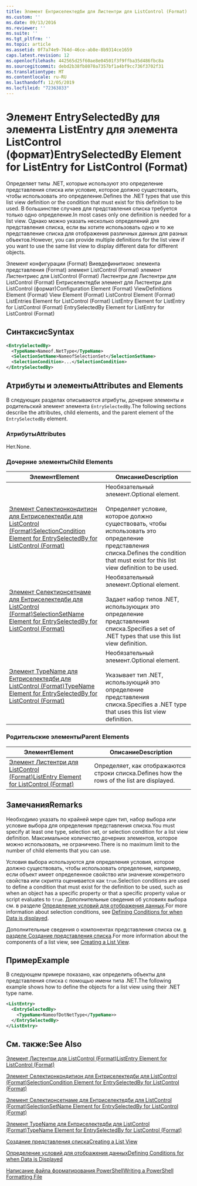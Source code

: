 ```yaml
---
title: Элемент Ентриселектедби для Листентри для ListControl (Format) | Документация Майкрософт
ms.custom: ''
ms.date: 09/13/2016
ms.reviewer: ''
ms.suite: ''
ms.tgt_pltfrm: ''
ms.topic: article
ms.assetid: 0f7a74e9-764d-46ce-ab8e-8b9314ce1659
caps.latest.revision: 12
ms.openlocfilehash: 442565d25f60ae8e04501f3f9ffba35d486fbc8a
ms.sourcegitcommit: debd2b38fb8070a7357bf1a4bf9cc736f3702f31
ms.translationtype: MT
ms.contentlocale: ru-RU
ms.lasthandoff: 12/05/2019
ms.locfileid: "72363833"
---
```

# <a name="entryselectedby-element-for-listentry-for-listcontrol-format"></a><span data-ttu-id="410f2-102">Элемент EntrySelectedBy для элемента ListEntry для элемента ListControl (формат)</span><span class="sxs-lookup"><span data-stu-id="410f2-102">EntrySelectedBy Element for ListEntry for ListControl (Format)</span></span>

<span data-ttu-id="410f2-103">Определяет типы .NET, которые используют это определение представления списка или условие, которое должно существовать, чтобы использовать это определение.</span><span class="sxs-lookup"><span data-stu-id="410f2-103">Defines the .NET types that use this list view definition or the condition that must exist for this definition to be used.</span></span> <span data-ttu-id="410f2-104">В большинстве случаев для представления списка требуется только одно определение.</span><span class="sxs-lookup"><span data-stu-id="410f2-104">In most cases only one definition is needed for a list view.</span></span> <span data-ttu-id="410f2-105">Однако можно указать несколько определений для представления списка, если вы хотите использовать одно и то же представление списка для отображения различных данных для разных объектов.</span><span class="sxs-lookup"><span data-stu-id="410f2-105">However, you can provide multiple definitions for the list view if you want to use the same list view to display different data for different objects.</span></span>

<span data-ttu-id="410f2-106">Элемент конфигурации (Format) Виевдефинитионс элемента представления (Format) элемент ListControl (Format) элемент Листентриес для ListControl (Format) Листентри для Листентри для ListControl (Format) Ентриселектедби элемент для Листентри для ListControl (формат)</span><span class="sxs-lookup"><span data-stu-id="410f2-106">Configuration Element (Format) ViewDefinitions Element (Format) View Element (Format) ListControl Element (Format) ListEntries Element for ListControl (Format) ListEntry Element for ListEntry for ListControl (Format) EntrySelectedBy Element for ListEntry for ListControl (Format)</span></span>

## <a name="syntax"></a><span data-ttu-id="410f2-107">Синтаксис</span><span class="sxs-lookup"><span data-stu-id="410f2-107">Syntax</span></span>

```xml
<EntrySelectedBy>
  <TypeName>Nameof.NetType</TypeName>
  <SelectionSetName>NameofSelectionSet</SelectionSetName>
  <SelectionCondition>...</SelectionCondition>
</EntrySelectedBy>
```

## <a name="attributes-and-elements"></a><span data-ttu-id="410f2-108">Атрибуты и элементы</span><span class="sxs-lookup"><span data-stu-id="410f2-108">Attributes and Elements</span></span>

<span data-ttu-id="410f2-109">В следующих разделах описываются атрибуты, дочерние элементы и родительский элемент элемента `EntrySelectedBy`.</span><span class="sxs-lookup"><span data-stu-id="410f2-109">The following sections describe the attributes, child elements, and the parent element of the `EntrySelectedBy` element.</span></span>

### <a name="attributes"></a><span data-ttu-id="410f2-110">Атрибуты</span><span class="sxs-lookup"><span data-stu-id="410f2-110">Attributes</span></span>

<span data-ttu-id="410f2-111">Нет.</span><span class="sxs-lookup"><span data-stu-id="410f2-111">None.</span></span>

### <a name="child-elements"></a><span data-ttu-id="410f2-112">Дочерние элементы</span><span class="sxs-lookup"><span data-stu-id="410f2-112">Child Elements</span></span>

|<span data-ttu-id="410f2-113">Элемент</span><span class="sxs-lookup"><span data-stu-id="410f2-113">Element</span></span>|<span data-ttu-id="410f2-114">Описание</span><span class="sxs-lookup"><span data-stu-id="410f2-114">Description</span></span>|
|-------------|-----------------|
|[<span data-ttu-id="410f2-115">Элемент Селектионкондитион для Ентриселектедби для ListControl (Format)</span><span class="sxs-lookup"><span data-stu-id="410f2-115">SelectionCondition Element for EntrySelectedBy for ListControl  (Format)</span></span>](./selectioncondition-element-for-entryselectedby-for-listcontrol-format.md)|<span data-ttu-id="410f2-116">Необязательный элемент.</span><span class="sxs-lookup"><span data-stu-id="410f2-116">Optional element.</span></span><br /><br /> <span data-ttu-id="410f2-117">Определяет условие, которое должно существовать, чтобы использовать это определение представления списка.</span><span class="sxs-lookup"><span data-stu-id="410f2-117">Defines the condition that must exist for this list view definition to be used.</span></span>|
|[<span data-ttu-id="410f2-118">Элемент Селектионсетнаме для Ентриселектедби для ListControl (Format)</span><span class="sxs-lookup"><span data-stu-id="410f2-118">SelectionSetName Element for EntrySelectedBy for ListControl (Format)</span></span>](./selectionsetname-element-for-entryselectedby-for-listcontrol-format.md)|<span data-ttu-id="410f2-119">Необязательный элемент.</span><span class="sxs-lookup"><span data-stu-id="410f2-119">Optional element.</span></span><br /><br /> <span data-ttu-id="410f2-120">Задает набор типов .NET, использующих это определение представления списка.</span><span class="sxs-lookup"><span data-stu-id="410f2-120">Specifies a set of .NET types that use this list view definition.</span></span>|
|[<span data-ttu-id="410f2-121">Элемент TypeName для Ентриселектедби для ListControl (Format)</span><span class="sxs-lookup"><span data-stu-id="410f2-121">TypeName Element for EntrySelectedBy for ListControl (Format)</span></span>](./typename-element-for-entryselectedby-for-listcontrol-format.md)|<span data-ttu-id="410f2-122">Необязательный элемент.</span><span class="sxs-lookup"><span data-stu-id="410f2-122">Optional element.</span></span><br /><br /> <span data-ttu-id="410f2-123">Указывает тип .NET, использующий это определение представления списка.</span><span class="sxs-lookup"><span data-stu-id="410f2-123">Specifies a .NET type that uses this list view definition.</span></span>|

### <a name="parent-elements"></a><span data-ttu-id="410f2-124">Родительские элементы</span><span class="sxs-lookup"><span data-stu-id="410f2-124">Parent Elements</span></span>

|<span data-ttu-id="410f2-125">Элемент</span><span class="sxs-lookup"><span data-stu-id="410f2-125">Element</span></span>|<span data-ttu-id="410f2-126">Описание</span><span class="sxs-lookup"><span data-stu-id="410f2-126">Description</span></span>|
|-------------|-----------------|
|[<span data-ttu-id="410f2-127">Элемент Листентри для ListControl (Format)</span><span class="sxs-lookup"><span data-stu-id="410f2-127">ListEntry Element for ListControl (Format)</span></span>](./listentry-element-for-listcontrol-format.md)|<span data-ttu-id="410f2-128">Определяет, как отображаются строки списка.</span><span class="sxs-lookup"><span data-stu-id="410f2-128">Defines how the rows of the list are displayed.</span></span>|

## <a name="remarks"></a><span data-ttu-id="410f2-129">Замечания</span><span class="sxs-lookup"><span data-stu-id="410f2-129">Remarks</span></span>

<span data-ttu-id="410f2-130">Необходимо указать по крайней мере один тип, набор выбора или условие выбора для определения представления списка.</span><span class="sxs-lookup"><span data-stu-id="410f2-130">You must specify at least one type, selection set, or selection condition for a list view definition.</span></span> <span data-ttu-id="410f2-131">Максимальное количество дочерних элементов, которое можно использовать, не ограничено.</span><span class="sxs-lookup"><span data-stu-id="410f2-131">There is no maximum limit to the number of child elements that you can use.</span></span>

<span data-ttu-id="410f2-132">Условия выбора используются для определения условия, которое должно существовать, чтобы использовать определение, например, если объект имеет определенное свойство или значение конкретного свойства или скрипта оценивается как `true`.</span><span class="sxs-lookup"><span data-stu-id="410f2-132">Selection conditions are used to define a condition that must exist for the definition to be used, such as when an object has a specific property or that a specific property value or script evaluates to `true`.</span></span> <span data-ttu-id="410f2-133">Дополнительные сведения об условиях выбора см. в разделе [Определение условий для отображения данных](./defining-conditions-for-displaying-data.md).</span><span class="sxs-lookup"><span data-stu-id="410f2-133">For more information about selection conditions, see [Defining Conditions for when Data is displayed](./defining-conditions-for-displaying-data.md).</span></span>

<span data-ttu-id="410f2-134">Дополнительные сведения о компонентах представления списка см. [в разделе Создание представления списка](./creating-a-list-view.md).</span><span class="sxs-lookup"><span data-stu-id="410f2-134">For more information about the components of a list view, see [Creating a List View](./creating-a-list-view.md).</span></span>

## <a name="example"></a><span data-ttu-id="410f2-135">Пример</span><span class="sxs-lookup"><span data-stu-id="410f2-135">Example</span></span>

<span data-ttu-id="410f2-136">В следующем примере показано, как определить объекты для представления списка с помощью имени типа .NET.</span><span class="sxs-lookup"><span data-stu-id="410f2-136">The following example shows how to define the objects for a list view using their .NET type name.</span></span>

```xml
<ListEntry>
  <EntrySelectedBy>
    <TypeName>NameofDotNetType</TypeName>>
  </EntrySelectedBy>
</ListEntry>
```

## <a name="see-also"></a><span data-ttu-id="410f2-137">См. также:</span><span class="sxs-lookup"><span data-stu-id="410f2-137">See Also</span></span>

[<span data-ttu-id="410f2-138">Элемент Листентри для ListControl (Format)</span><span class="sxs-lookup"><span data-stu-id="410f2-138">ListEntry Element for ListControl (Format)</span></span>](./listentry-element-for-listcontrol-format.md)

[<span data-ttu-id="410f2-139">Элемент Селектионкондитион для Ентриселектедби для ListControl (Format)</span><span class="sxs-lookup"><span data-stu-id="410f2-139">SelectionCondition Element for EntrySelectedBy for ListControl (Format)</span></span>](./selectioncondition-element-for-entryselectedby-for-listcontrol-format.md)

[<span data-ttu-id="410f2-140">Элемент Селектионсетнаме для Ентриселектедби для ListControl (Format)</span><span class="sxs-lookup"><span data-stu-id="410f2-140">SelectionSetName Element for EntrySelectedBy for ListControl (Format)</span></span>](./selectionsetname-element-for-entryselectedby-for-listcontrol-format.md)

[<span data-ttu-id="410f2-141">Элемент TypeName для Ентриселектедби для ListControl (Format)</span><span class="sxs-lookup"><span data-stu-id="410f2-141">TypeName Element for EntrySelectedBy for ListControl (Format)</span></span>](./typename-element-for-entryselectedby-for-listcontrol-format.md)

[<span data-ttu-id="410f2-142">Создание представления списка</span><span class="sxs-lookup"><span data-stu-id="410f2-142">Creating a List View</span></span>](./creating-a-list-view.md)

[<span data-ttu-id="410f2-143">Определение условий для отображения данных</span><span class="sxs-lookup"><span data-stu-id="410f2-143">Defining Conditions for when Data is Displayed</span></span>](./defining-conditions-for-displaying-data.md)

[<span data-ttu-id="410f2-144">Написание файла форматирования PowerShell</span><span class="sxs-lookup"><span data-stu-id="410f2-144">Writing a PowerShell Formatting File</span></span>](./writing-a-powershell-formatting-file.md)
